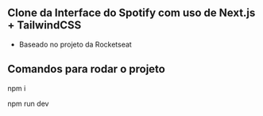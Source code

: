 ## Clone da Interface do Spotify com uso de Next.js + TailwindCSS
- Baseado no projeto da Rocketseat

## Comandos para rodar o projeto

npm i

npm run dev

